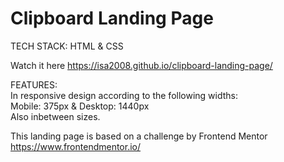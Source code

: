 # Clipboard Landing Page

TECH STACK: HTML &amp; CSS

Watch it here https://isa2008.github.io/clipboard-landing-page/

FEATURES:\
In responsive design according to the following widths:\
Mobile: 375px & Desktop: 1440px\
Also inbetween sizes.

This landing page is based on a challenge by Frontend Mentor https://www.frontendmentor.io/
